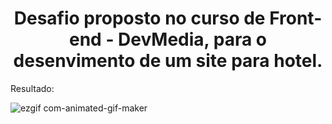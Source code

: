 <h1 align="center">Desafio proposto no curso de Front-end - DevMedia, para o desenvimento de um site para hotel.</h1>

Resultado:

![ezgif com-animated-gif-maker](https://github.com/user-attachments/assets/fc3d46ab-dd0b-4fa4-86b3-03e5d6c06d31)
